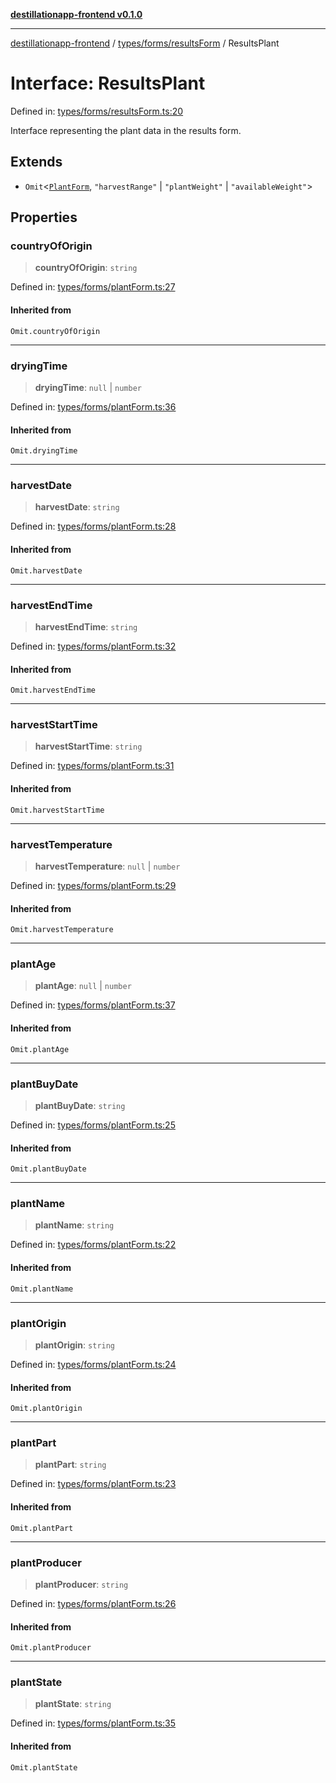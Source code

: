 [**destillationapp-frontend v0.1.0**](../../../../README.md)

***

[destillationapp-frontend](../../../../modules.md) / [types/forms/resultsForm](../README.md) / ResultsPlant

# Interface: ResultsPlant

Defined in: [types/forms/resultsForm.ts:20](https://github.com/DestillApp/main/blob/ec2df52a50a22efb35f12a0243274f6d03fbca52/frontend/src/types/forms/resultsForm.ts#L20)

Interface representing the plant data in the results form.

## Extends

- `Omit`\<[`PlantForm`](../../plantForm/interfaces/PlantForm.md), `"harvestRange"` \| `"plantWeight"` \| `"availableWeight"`\>

## Properties

### countryOfOrigin

> **countryOfOrigin**: `string`

Defined in: [types/forms/plantForm.ts:27](https://github.com/DestillApp/main/blob/ec2df52a50a22efb35f12a0243274f6d03fbca52/frontend/src/types/forms/plantForm.ts#L27)

#### Inherited from

`Omit.countryOfOrigin`

***

### dryingTime

> **dryingTime**: `null` \| `number`

Defined in: [types/forms/plantForm.ts:36](https://github.com/DestillApp/main/blob/ec2df52a50a22efb35f12a0243274f6d03fbca52/frontend/src/types/forms/plantForm.ts#L36)

#### Inherited from

`Omit.dryingTime`

***

### harvestDate

> **harvestDate**: `string`

Defined in: [types/forms/plantForm.ts:28](https://github.com/DestillApp/main/blob/ec2df52a50a22efb35f12a0243274f6d03fbca52/frontend/src/types/forms/plantForm.ts#L28)

#### Inherited from

`Omit.harvestDate`

***

### harvestEndTime

> **harvestEndTime**: `string`

Defined in: [types/forms/plantForm.ts:32](https://github.com/DestillApp/main/blob/ec2df52a50a22efb35f12a0243274f6d03fbca52/frontend/src/types/forms/plantForm.ts#L32)

#### Inherited from

`Omit.harvestEndTime`

***

### harvestStartTime

> **harvestStartTime**: `string`

Defined in: [types/forms/plantForm.ts:31](https://github.com/DestillApp/main/blob/ec2df52a50a22efb35f12a0243274f6d03fbca52/frontend/src/types/forms/plantForm.ts#L31)

#### Inherited from

`Omit.harvestStartTime`

***

### harvestTemperature

> **harvestTemperature**: `null` \| `number`

Defined in: [types/forms/plantForm.ts:29](https://github.com/DestillApp/main/blob/ec2df52a50a22efb35f12a0243274f6d03fbca52/frontend/src/types/forms/plantForm.ts#L29)

#### Inherited from

`Omit.harvestTemperature`

***

### plantAge

> **plantAge**: `null` \| `number`

Defined in: [types/forms/plantForm.ts:37](https://github.com/DestillApp/main/blob/ec2df52a50a22efb35f12a0243274f6d03fbca52/frontend/src/types/forms/plantForm.ts#L37)

#### Inherited from

`Omit.plantAge`

***

### plantBuyDate

> **plantBuyDate**: `string`

Defined in: [types/forms/plantForm.ts:25](https://github.com/DestillApp/main/blob/ec2df52a50a22efb35f12a0243274f6d03fbca52/frontend/src/types/forms/plantForm.ts#L25)

#### Inherited from

`Omit.plantBuyDate`

***

### plantName

> **plantName**: `string`

Defined in: [types/forms/plantForm.ts:22](https://github.com/DestillApp/main/blob/ec2df52a50a22efb35f12a0243274f6d03fbca52/frontend/src/types/forms/plantForm.ts#L22)

#### Inherited from

`Omit.plantName`

***

### plantOrigin

> **plantOrigin**: `string`

Defined in: [types/forms/plantForm.ts:24](https://github.com/DestillApp/main/blob/ec2df52a50a22efb35f12a0243274f6d03fbca52/frontend/src/types/forms/plantForm.ts#L24)

#### Inherited from

`Omit.plantOrigin`

***

### plantPart

> **plantPart**: `string`

Defined in: [types/forms/plantForm.ts:23](https://github.com/DestillApp/main/blob/ec2df52a50a22efb35f12a0243274f6d03fbca52/frontend/src/types/forms/plantForm.ts#L23)

#### Inherited from

`Omit.plantPart`

***

### plantProducer

> **plantProducer**: `string`

Defined in: [types/forms/plantForm.ts:26](https://github.com/DestillApp/main/blob/ec2df52a50a22efb35f12a0243274f6d03fbca52/frontend/src/types/forms/plantForm.ts#L26)

#### Inherited from

`Omit.plantProducer`

***

### plantState

> **plantState**: `string`

Defined in: [types/forms/plantForm.ts:35](https://github.com/DestillApp/main/blob/ec2df52a50a22efb35f12a0243274f6d03fbca52/frontend/src/types/forms/plantForm.ts#L35)

#### Inherited from

`Omit.plantState`
